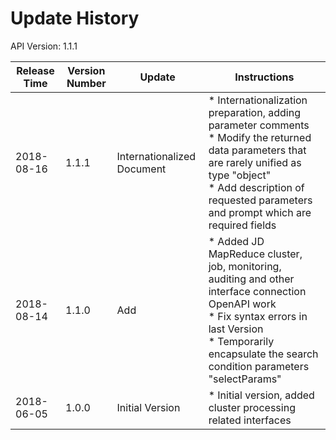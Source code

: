 # Update History #
API Version: 1.1.1

|Release Time|Version Number| Update |Instructions|
|---|---|---|---|
|2018-08-16|1.1.1|Internationalized Document|* Internationalization preparation, adding parameter comments<br> * Modify the returned data parameters that are rarely unified as type "object" <br>* Add description of requested parameters and prompt which are required fields|
|2018-08-14|1.1.0|Add|* Added JD MapReduce cluster, job, monitoring, auditing and other interface connection OpenAPI work<br> * Fix syntax errors in last Version <br>* Temporarily encapsulate the search condition parameters "selectParams"|
|2018-06-05|1.0.0|Initial Version|* Initial version, added cluster processing related interfaces|
